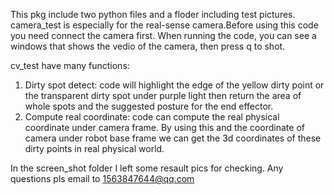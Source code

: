 This pkg include two python files and a floder including test pictures.
camera_test is especially for the real-sense camera.Before using this code you need connect the camera first. When running the code, you can see a windows that shows the vedio of the camera, then press q to shot. 


cv_test have many functions: 
1. Dirty spot detect: code will highlight the edge of the yellow dirty point or the transparent dirty spot under purple light then return the area of whole spots and the suggested posture for the end effector.
2. Compute real coordinate: code can compute the real physical coordinate under camera frame. By using this and the coordinate of camera under robot base frame we can get the 3d coordinates of these dirty points in real physical world.


In the screen_shot folder I left some resault pics for checking.
Any questions pls email to 1563847644@qq.com
   
